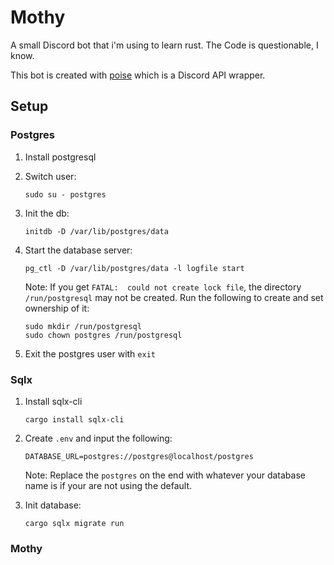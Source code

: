 # Mothy

A small Discord bot that i'm using to learn rust. The Code is questionable, I know.

This bot is created with [poise](https://github.com/serenity-rs/poise/) which is a Discord API wrapper.

## Setup

### Postgres

1. Install postgresql

2. Switch user:

    ```
    sudo su - postgres
    ```

3. Init the db:

    ```
    initdb -D /var/lib/postgres/data
    ```

4. Start the database server:

    ```
    pg_ctl -D /var/lib/postgres/data -l logfile start
    ```

    Note: If you get `FATAL:  could not create lock file`, the directory `/run/postgresql` may not be created. Run the following to create and set ownership of it:

    ```
    sudo mkdir /run/postgresql
    sudo chown postgres /run/postgresql
    ```

5. Exit the postgres user with `exit`

### Sqlx

1. Install sqlx-cli

    ```
    cargo install sqlx-cli
    ```

2. Create `.env` and input the following:

    ```
    DATABASE_URL=postgres://postgres@localhost/postgres
    ```

    Note: Replace the `postgres` on the end with whatever your database name is if your are not using the default.

3. Init database:

    ```
    cargo sqlx migrate run
    ```

### Mothy

